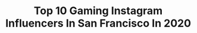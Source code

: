 ---
title: Top 10 Gaming Instagram Influencers In San Francisco In 2020
description: >-
  Find top gaming Instagram influencers in San Francisco in 2020. Most popular hashtags: #gaming #sanfrancisco #twitch #photography.
platform: Instagram
profiles:
  - username: "gen_con"
    fullname: >-
      Gen Con
    location: "United States"
    followers: 16288
    engagement: 141
    commentsToLikes: 0.016513
    id: ck0twg5hlf85r0i19h5p3x89y
    verified: false
    hashtags: "#gencon2020, #gameon, #gamingwithkids, #oaklandartist"
  - username: "avoriliz"
    fullname: >-
      Avori
    location: "United States"
    followers: 46575
    engagement: 543
    commentsToLikes: 0.026530
    id: ck5zxhu2581do0i14mswh5a9h
    verified: false
    hashtags: "#fortniteclips, #kleekaisofinstagram, #dogs, #dogslife"
  - username: "sunny_crockett_"
    fullname: >-
      
    location: "United States"
    followers: 14050
    engagement: 1391
    commentsToLikes: 0.008833
    id: ck14jsnl2lz8n0i19n4mv6l0u
    verified: false
    hashtags: "#wellness, #sanfrancisco, #speedup, #tumbleweed"
  - username: "apexer"
    fullname: >-
      Apexer
    location: "United States"
    followers: 65183
    engagement: 89
    commentsToLikes: 0.018856
    id: ck15tgtggi0fi0i19h8xjuqnc
    verified: true
    hashtags: "#tbt, #sanfrancisco, #murals, #apex"
  - username: "laurentaylorillustrations"
    fullname: >-
      Artist | Lauren Taylor Brem
    location: "United States"
    followers: 31860
    engagement: 171
    commentsToLikes: 0.034872
    id: ck0w3zxvzw3xn0i19ogw70z6m
    verified: false
    hashtags: "#mlb, #sdpadres, #oaklandas, #royals"
  - username: "itsbrianawhite"
    fullname: >-
      Briana
    location: "United States"
    followers: 18765
    engagement: 1154
    commentsToLikes: 0.043292
    id: ck5q6xew8z5wi0i119pv236xj
    verified: false
    hashtags: "#happy, #coronavirus, #merrychristmas, #playhard"
  - username: "scootermagruder"
    fullname: >-
      Scooter Magruder | Sports Guy
    location: "United States"
    followers: 226820
    engagement: 819
    commentsToLikes: 0.021381
    id: ck1374e7m9pz80i19vcyvqg6l
    verified: true
    hashtags: "#whodat, #eagles, #heartandsol, #mariohezonja"
  - username: "lifeofwisteria"
    fullname: >-
      WisteriaLife ☁️
    location: "United States"
    followers: 9814
    engagement: 1006
    commentsToLikes: 0.067464
    id: ck135s52c2yeb0i19gfc1xz6a
    verified: false
    hashtags: "#tiktok"
  - username: "gamingxo"
    fullname: >-
      yo, it’s sienna ⚡️
    location: "United States"
    followers: 6659
    engagement: 1426
    commentsToLikes: 0.043346
    id: ck8t2tjvd0nj90j78p1chp8s8
    verified: false
    hashtags: "#sugarbearsleep"
  - username: "tudaoninstagram"
    fullname: >-
      Shamori Washington
    location: "United States"
    followers: 18923
    engagement: 421
    commentsToLikes: 0.068966
    id: ck5ciht4wso2d0i11yhdls4eh
    verified: false
    hashtags: "#tgif, #preteen, #kidactor, #stayinghealthy"
---